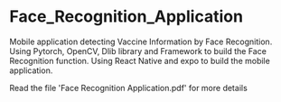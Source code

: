 # Face_Recognition_Application
Mobile application detecting Vaccine Information by Face Recognition.
Using Pytorch, OpenCV, Dlib library and Framework to build the Face Recognition
function. Using React Native and expo to build the mobile application.

Read the file 'Face Recognition Application.pdf' for more details
